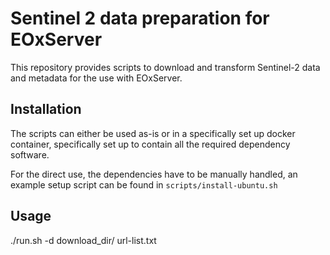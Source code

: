 # Sentinel 2 data preparation for EOxServer

This repository provides scripts to download and transform Sentinel-2 data and
metadata for the use with EOxServer.

## Installation

The scripts can either be used as-is or in a specifically set up docker
container, specifically set up to contain all the required dependency software.

For the direct use, the dependencies have to be manually handled, an example
setup script can be found in ``scripts/install-ubuntu.sh``

## Usage

./run.sh -d download_dir/ url-list.txt